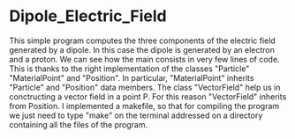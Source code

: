 # Dipole_Electric_Field

This simple program computes the three components of the electric field generated by a dipole. In this case the dipole is generated by an electron and a proton. We can see how the main consists in very few lines of code. This is thanks to the right implementation of the classes "Particle" "MaterialPoint" and "Position". In particular, "MaterialPoint" inherits "Particle" and "Position" data members. 
The class "VectorField" help us in conctructing a vector field in a point P. For this reason "VectorField" inherits from Position.
I implemented a makefile, so that for compiling the program we just need to type "make" on the terminal addressed on a directory containing all the files of the program. 
